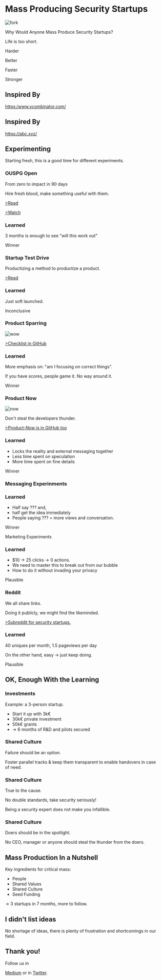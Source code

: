<!-- .slide: data-background-image="finland.jpg" class="whitebox" -->

# Mass Producing Security Startups

![fork](fork.png)
<!-- .element: class="fork" -->

<!-- next -->

<!-- .slide: data-background-image="why.jpg" class="rightest-whitebox" -->

Why Would Anyone Mass Produce Security Startups?

<!-- next -->

<!-- .slide: data-background-image="lifetooshort.jpg" class="rightest-whitebox" -->

Life is too short.<!-- .element: class="highlight-red" -->

<!-- next -->

<!-- .slide: data-background-image="madscience.jpg" class="rightest-whitebox" -->

Harder

Better

Faster

Stronger
<!-- next -->

## Inspired By

<!-- .slide: data-background-image="ycomb.jpg" class="right-whitebox" -->

<https:/www.ycombinator.com/> <!-- .element: class="small" -->

<!-- next -->

<!-- .slide: data-background-image="alphabet.jpg" class="blackbox" -->

## Inspired By

<https://abc.xyz/>

<!-- next -->

## Experimenting

Starting fresh, this is a good time for different experiments.

<!-- next -->

### OUSPG Open

From zero to impact in 90 days

Hire fresh blood, make something useful with them.

[>Read](http://slides.com/evilon/ouspg-open-2016)
<!-- .element: class="small" -->

[>Watch](https://www.youtube.com/watch?v=nY450MCMjOU&list=PL1fscFAejNoDGRgJVMrv_jzWny1T1SaDP)
<!-- .element: class="small" -->

<!-- next -->

### Learned

3 months is enough to see "will this work out"

Winner<!-- .element: class="highlight-red" -->

<!-- next -->

<!-- .slide: data-background-image="testdrive.jpg" class="whitebox" -->

### Startup Test Drive

Productizing a method to productize a product.

[>Read](http://www.scanabc.com/testdrive/)
<!-- .element: class="small" -->

<!-- next -->

### Learned

Just soft launched.

Inconclusive<!-- .element: class="highlight-red" -->

<!-- next -->

### Product Sparring

![wow](wowscore.jpg)

[>Checklist in GitHub](https://github.com/scanabc/open/blob/master/product-checklist.md)
<!-- .element: class="small" -->

<!-- next -->

### Learned

More emphasis on: "am I focusing on correct things".

If you have scores, people game it. No way around it.

Winner <!-- .element: class="highlight-red" -->

<!-- next -->

### Product Now

![now](now.jpg)

Don't steal the developers thunder.
<!-- .element: class="small" -->
[>Product-Now is in GitHub too](https://github.com/scanabc/open/blob/master/product-now.md)

<!-- next -->

### Learned

* Locks the reality and external messaging together
* Less time spent on speculation
* More time spent on fine details

Winner<!-- .element: class="highlight-red" -->

<!-- next -->

<!-- .slide: data-background-image="breaking-out-the-box.gif" class="whitebox" -->

### Messaging Experinments

<!-- next -->

### Learned

* Half say ??? and,
* half get the idea immediately
* People saying ??? = more views and conversation.

Winner<!-- .element: class="highlight-red" -->

<!-- next -->

<!-- .slide: data-background-image="social.jpg" class="rightest-whitebox" -->

Marketing Experiments

<!-- next -->

### Learned

* $10 -> 25 clicks -> 0 actions.
* We need to master this to break out from our bubble
* How to do it without invading your privacy

Plausible <!-- .element: class="highlight-red" -->

<!-- next -->

<!-- .slide: data-background-image="reddit.jpg" class="right-whitebox" -->

### Reddit

We all share links.

Doing it publicly, we might find the likeminded.

[>Subreddit for security startups.](http://reddit.com/r/scanabc/)
<!-- .element: class="small" -->

<!-- next -->

### Learned

40 uniques per month, 1.5 pageviews per day

On the other hand, easy -> just keep doing.

Plausible<!-- .element: class="highlight-red" -->


<!-- next -->

## OK, Enough With the Learning

<!-- next -->

<!-- .slide: data-background-image="tempo.jpg" class="whitebox" -->

### Investments

Example: a 3-person startup.

* Start it up with 3k€
* 30k€ private investment
* 50k€ grants
* -> 6 months of R&D and pilots secured

<!-- next -->

### Shared Culture

Failure should be an option.

Foster parallel tracks & keep them transparent to enable handovers in case of need.
<!-- .element: class="small" -->

<!-- next -->

### Shared Culture


True to the cause.

No double standards, take security seriously!

Being a security expert does not make you infallible.
<!-- .element: class="small" -->

<!-- next -->

### Shared Culture

Doers should be in the spotlight.

No CEO, manager or anyone should steal the thunder from the doers.
<!-- .element: class="small" -->

<!-- next -->

## Mass Production In a Nutshell

Key ingredients for critical mass:

* People
* Shared Values
* Shared Culture
* Seed Funding

<!-- next -->

-> 3 startups in 7 months, more to follow.

<!-- next -->

## I didn't list ideas

No shortage of ideas, there is plenty of frustration and shortcomings in our field.

<!-- next -->

## Thank you!

<!-- .slide: data-background-image="doers.jpg" class="whitebox" -->

Follow us in
<!-- .element: class="small" -->
[Medium](https://medium.com/@scanabc/has-recommended) or in [Twitter](https://twitter.com/scanabc).
